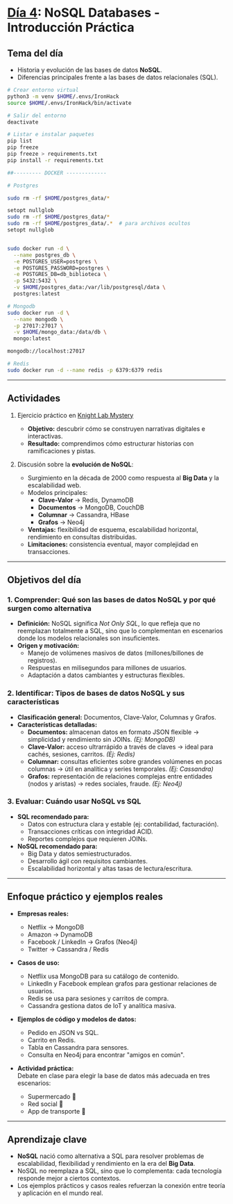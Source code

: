 # [Día 4](https://drive.google.com/drive/folders/1k4rQEcHRTb4rEnWcJWCHg3j6ApGS3msY): NoSQL Databases - Introducción Práctica  

## Tema del día  
- Historia y evolución de las bases de datos **NoSQL**.  
- Diferencias principales frente a las bases de datos relacionales (SQL).  

```bash
# Crear entorno virtual
python3 -m venv $HOME/.envs/IronHack
source $HOME/.envs/IronHack/bin/activate

# Salir del entorno
deactivate

# Listar e instalar paquetes
pip list
pip freeze
pip freeze > requirements.txt
pip install -r requirements.txt

##--------- DOCKER -------------

# Postgres

sudo rm -rf $HOME/postgres_data/*

setopt nullglob 
sudo rm -rf $HOME/postgres_data/*
sudo rm -rf $HOME/postgres_data/.*  # para archivos ocultos
setopt nullglob


sudo docker run -d \
  --name postgres_db \
  -e POSTGRES_USER=postgres \
  -e POSTGRES_PASSWORD=postgres \
  -e POSTGRES_DB=db_biblioteca \
  -p 5432:5432 \
  -v $HOME/postgres_data:/var/lib/postgresql/data \
  postgres:latest

# Mongodb
sudo docker run -d \
  --name mongodb \
  -p 27017:27017 \
  -v $HOME/mongo_data:/data/db \
  mongo:latest

mongodb://localhost:27017

# Redis
sudo docker run -d --name redis -p 6379:6379 redis
```
---

## Actividades  
1. Ejercicio práctico en [Knight Lab Mystery](https://mystery.knightlab.com/walkthrough.html)  
   - **Objetivo:** descubrir cómo se construyen narrativas digitales e interactivas.  
   - **Resultado:** comprendimos cómo estructurar historias con ramificaciones y pistas.  

2. Discusión sobre la **evolución de NoSQL**:  
   - Surgimiento en la década de 2000 como respuesta al **Big Data** y la escalabilidad web.  
   - Modelos principales:  
     - **Clave-Valor** → Redis, DynamoDB  
     - **Documentos** → MongoDB, CouchDB  
     - **Columnar** → Cassandra, HBase  
     - **Grafos** → Neo4j  
   - **Ventajas:** flexibilidad de esquema, escalabilidad horizontal, rendimiento en consultas distribuidas.  
   - **Limitaciones:** consistencia eventual, mayor complejidad en transacciones.  

---

## Objetivos del día  

### 1. Comprender: Qué son las bases de datos NoSQL y por qué surgen como alternativa  
- **Definición:** NoSQL significa *Not Only SQL*, lo que refleja que no reemplazan totalmente a SQL, sino que lo complementan en escenarios donde los modelos relacionales son insuficientes.  
- **Origen y motivación:**  
  - Manejo de volúmenes masivos de datos (millones/billones de registros).  
  - Respuestas en milisegundos para millones de usuarios.  
  - Adaptación a datos cambiantes y estructuras flexibles.  

### 2. Identificar: Tipos de bases de datos NoSQL y sus características  
- **Clasificación general:** Documentos, Clave-Valor, Columnas y Grafos.  
- **Características detalladas:**  
  - **Documentos:** almacenan datos en formato JSON flexible → simplicidad y rendimiento sin JOINs. *(Ej: MongoDB)*  
  - **Clave-Valor:** acceso ultrarrápido a través de claves → ideal para cachés, sesiones, carritos. *(Ej: Redis)*  
  - **Columnar:** consultas eficientes sobre grandes volúmenes en pocas columnas → útil en analítica y series temporales. *(Ej: Cassandra)*  
  - **Grafos:** representación de relaciones complejas entre entidades (nodos y aristas) → redes sociales, fraude. *(Ej: Neo4j)*  

### 3. Evaluar: Cuándo usar NoSQL vs SQL  
- **SQL recomendado para:**  
  - Datos con estructura clara y estable (ej: contabilidad, facturación).  
  - Transacciones críticas con integridad ACID.  
  - Reportes complejos que requieren JOINs.  
- **NoSQL recomendado para:**  
  - Big Data y datos semiestructurados.  
  - Desarrollo ágil con requisitos cambiantes.  
  - Escalabilidad horizontal y altas tasas de lectura/escritura.  

---

## Enfoque práctico y ejemplos reales  

- **Empresas reales:**  
  - Netflix → MongoDB  
  - Amazon → DynamoDB  
  - Facebook / LinkedIn → Grafos (Neo4j)  
  - Twitter → Cassandra / Redis  

- **Casos de uso:**  
  - Netflix usa MongoDB para su catálogo de contenido.  
  - LinkedIn y Facebook emplean grafos para gestionar relaciones de usuarios.  
  - Redis se usa para sesiones y carritos de compra.  
  - Cassandra gestiona datos de IoT y analítica masiva.  

- **Ejemplos de código y modelos de datos:**  
  - Pedido en JSON vs SQL.  
  - Carrito en Redis.  
  - Tabla en Cassandra para sensores.  
  - Consulta en Neo4j para encontrar "amigos en común".  

- **Actividad práctica:**  
  Debate en clase para elegir la base de datos más adecuada en tres escenarios:  
  - Supermercado 🛒  
  - Red social 👥  
  - App de transporte 🚖  

---

## Aprendizaje clave  
- **NoSQL** nació como alternativa a SQL para resolver problemas de escalabilidad, flexibilidad y rendimiento en la era del **Big Data**.  
- NoSQL no reemplaza a SQL, sino que lo complementa: cada tecnología responde mejor a ciertos contextos.  
- Los ejemplos prácticos y casos reales refuerzan la conexión entre teoría y aplicación en el mundo real.  
